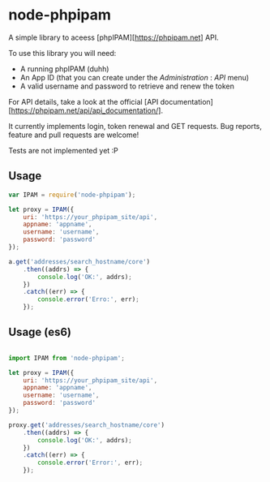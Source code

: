 node-phpipam
============

A simple library to aceess [phpIPAM][https://phpipam.net] API.

To use this library you will need:

* A running phpIPAM (duhh)
* An App ID (that you can create under the *Administration* : *API* menu)
* A valid username and password to retrieve and renew the token

For API details, take a look at the official [API documentation][https://phpipam.net/api/api_documentation/].

It currently implements login, token renewal and GET requests. Bug reports, feature and pull requests are welcome!

Tests are not implemented yet :P

Usage
-----

```javascript
var IPAM = require('node-phpipam');

let proxy = IPAM({
    uri: 'https://your_phpipam_site/api',
    appname: 'appname',
    username: 'username',
    password: 'password'
});

a.get('addresses/search_hostname/core')
    .then((addrs) => {
	    console.log('OK:', addrs);
    })
    .catch((err) => {
	    console.error('Erro:', err);
    });
```

Usage (es6)
-----------

```javascript

import IPAM from 'node-phpipam';

let proxy = IPAM({
    uri: 'https://your_phpipam_site/api',
    appname: 'appname',
    username: 'username',
    password: 'password'
});

proxy.get('addresses/search_hostname/core')
    .then((addrs) => {
	    console.log('OK:', addrs);
    })
    .catch((err) => {
	    console.error('Error:', err);
    });
```

